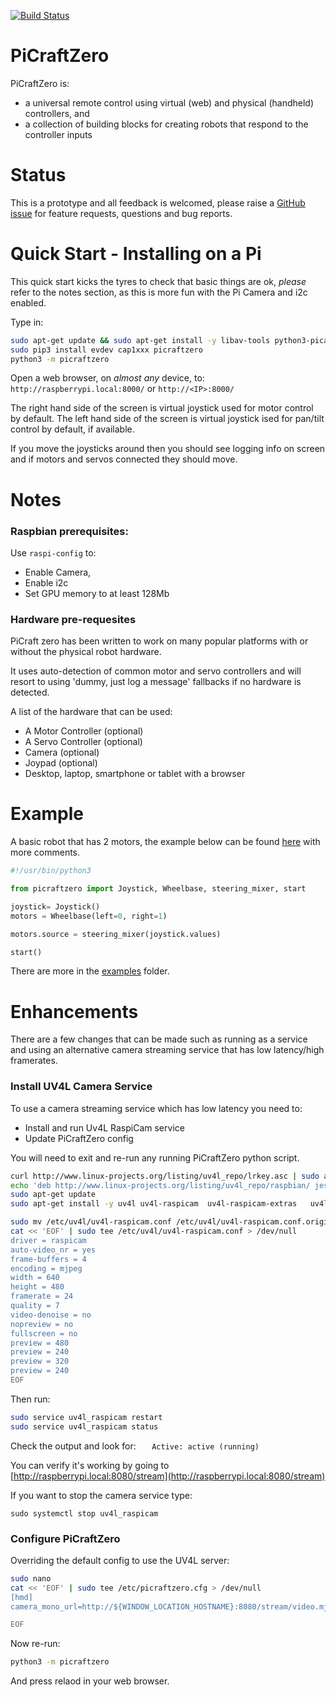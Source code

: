 [![Build Status](https://travis-ci.org/WayneKeenan/picraftzero.svg?branch=master)](https://travis-ci.org/WayneKeenan/picraftzero)


# PiCraftZero


PiCraftZero is:

 + a universal remote control using virtual (web) and physical (handheld) controllers, and 
 + a collection of building blocks for creating robots that respond to the controller inputs

  
# Status

This is a prototype and all feedback is welcomed, please raise a [GitHub issue](issues) for feature requests, questions and bug reports.


# Quick Start - Installing on a Pi

This quick start kicks the tyres to check that basic things are ok, *please* refer to the notes section, as this is more fun with the Pi Camera and i2c enabled.

Type in:

```bash
sudo apt-get update && sudo apt-get install -y libav-tools python3-picamera python3-ws4py python3-smbus python3-dev
sudo pip3 install evdev cap1xxx picraftzero
python3 -m picraftzero
```

Open a web browser, on *almost any* device, to: `http://raspberrypi.local:8000/` or `http://<IP>:8000/`

The right hand side of the screen is virtual joystick used for motor control by default.
The left hand side of the screen is virtual joystick ised for pan/tilt control by default, if available.

If you move the joysticks around then you should see logging info on screen and if motors and servos connected they should move.

# Notes

### Raspbian prerequisites:

Use `raspi-config` to:

- Enable Camera, 
- Enable i2c
- Set GPU memory to at least 128Mb

### Hardware pre-requesites

PiCraft zero has been written to work on many popular platforms with or without the physical robot hardware. 

It uses auto-detection of common motor and servo controllers and will resort to using 'dummy, just log a message' fallbacks if no hardware is detected.

A list of the hardware that can be used:

- A Motor Controller  (optional)
- A Servo Controller  (optional)
- Camera (optional)
- Joypad (optional)
- Desktop, laptop, smartphone or tablet with a browser


# Example

A basic robot that has 2 motors, the example below can be found [here](examples/tiny4wd.py) with more comments.


```python
#!/usr/bin/python3

from picraftzero import Joystick, Wheelbase, steering_mixer, start

joystick= Joystick()                         
motors = Wheelbase(left=0, right=1)  

motors.source = steering_mixer(joystick.values)

start()
```

There are more in the [examples](examples) folder.
 
# Enhancements

There are a few changes that can be made such as running as a service and using an alternative camera streaming service that has low latency/high framerates.


### Install UV4L Camera Service 

To use a camera streaming service which has low latency you need to:

+ Install and run Uv4L RaspiCam service
+ Update PiCraftZero config


You will need to exit and re-run any running PiCraftZero python script.



```bash
curl http://www.linux-projects.org/listing/uv4l_repo/lrkey.asc | sudo apt-key add -
echo 'deb http://www.linux-projects.org/listing/uv4l_repo/raspbian/ jessie main' | sudo tee --append /etc/apt/sources.list > /dev/null
sudo apt-get update
sudo apt-get install -y uv4l uv4l-raspicam  uv4l-raspicam-extras   uv4l-server
```


```bash
sudo mv /etc/uv4l/uv4l-raspicam.conf /etc/uv4l/uv4l-raspicam.conf.original 
cat << 'EOF' | sudo tee /etc/uv4l/uv4l-raspicam.conf > /dev/null
driver = raspicam
auto-video_nr = yes
frame-buffers = 4
encoding = mjpeg
width = 640
height = 480
framerate = 24
quality = 7 
video-denoise = no
nopreview = no
fullscreen = no
preview = 480
preview = 240
preview = 320
preview = 240
EOF

```

Then run:

```bash
sudo service uv4l_raspicam restart
sudo service uv4l_raspicam status
```

Check the output and look for: 
```   Active: active (running)```

You can verify it's working by going to [http://raspberrypi.local:8080/stream](http://raspberrypi.local:8080/stream)

If you want to stop the camera service type:

```sudo systemctl stop uv4l_raspicam```


### Configure PiCraftZero


Overriding the default config to use the UV4L server:
```bash
sudo nano 
cat << 'EOF' | sudo tee /etc/picraftzero.cfg > /dev/null
[hmd]
camera_mono_url=http://${WINDOW_LOCATION_HOSTNAME}:8080/stream/video.mjpeg

EOF

```


Now re-run:
```bash
python3 -m picraftzero
```

And press relaod in your web browser.
